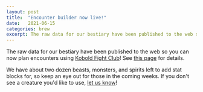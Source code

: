 ```yaml
---
layout:	post
title:	"Encounter builder now live!"
date:	2021-06-15
categories: brew
excerpt: The raw data for our bestiary have been published to the web so you can now plan encounters using <a target="_blank" href="https://kobold.club">Kobold Fight Club</a>! See <a href="/tools/encounter-builder">this page</a> for details. 
---
```


The raw data for our bestiary have been published to the web so you can now plan encounters using <a target="_blank" href="https://kobold.club">Kobold Fight Club</a>! See <a href="/tools/encounter-builder">this page</a> for details. 

We have about two dozen beasts, monsters, and spirits left to add stat blocks for, so keep an eye out for those in the coming weeks. If you don't see a creature you'd like to use, [let us know](/contributing)!